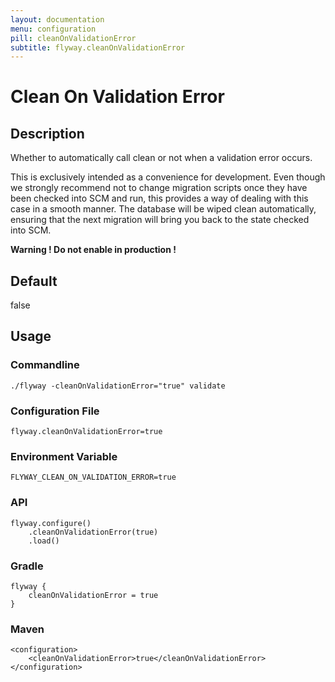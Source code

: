 ```yaml
---
layout: documentation
menu: configuration
pill: cleanOnValidationError
subtitle: flyway.cleanOnValidationError
---
```


# Clean On Validation Error

## Description
Whether to automatically call clean or not when a validation error occurs.

This is exclusively intended as a convenience for development. Even though we strongly recommend not to change migration scripts once they have been checked into SCM and run, this provides a way of dealing with this case in a smooth manner. The database will be wiped clean automatically, ensuring that the next migration will bring you back to the state checked into SCM.

<strong>Warning ! Do not enable in production !</strong>

## Default
false

## Usage

### Commandline
```
./flyway -cleanOnValidationError="true" validate
```

### Configuration File
```
flyway.cleanOnValidationError=true
```

### Environment Variable
```
FLYWAY_CLEAN_ON_VALIDATION_ERROR=true
```

### API
```
flyway.configure()
    .cleanOnValidationError(true)
    .load()
```

### Gradle
```
flyway {
    cleanOnValidationError = true
}
```

### Maven
```
<configuration>
    <cleanOnValidationError>true</cleanOnValidationError>
</configuration>
```